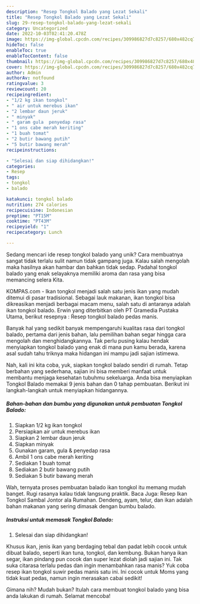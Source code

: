 ```yaml
---
description: "Resep Tongkol Balado yang Lezat Sekali"
title: "Resep Tongkol Balado yang Lezat Sekali"
slug: 29-resep-tongkol-balado-yang-lezat-sekali
category: Uncategorized
date: 2022-10-03T02:41:20.478Z
image: https://img-global.cpcdn.com/recipes/309986827d7c8257/680x482cq70/tongkol-balado-foto-resep-utama.jpg
hideToc: false
enableToc: true
enableTocContent: false
thumbnail: https://img-global.cpcdn.com/recipes/309986827d7c8257/680x482cq70/tongkol-balado-foto-resep-utama.jpg
cover: https://img-global.cpcdn.com/recipes/309986827d7c8257/680x482cq70/tongkol-balado-foto-resep-utama.jpg
author: Admin
authorAv: notfound
ratingvalue: 3
reviewcount: 20
recipeingredient:
- "1/2 kg ikan tongkol"
- " air untuk merebus ikan"
- "2 lembar daun jeruk"
- " minyak"
- " garam gula  penyedap rasa"
- "1 ons cabe merah keriting"
- "1 buah tomat"
- "2 butir bawang putih"
- "5 butir bawang merah"
recipeinstructions:

- "Selesai dan siap dihidangkan!"
categories:
- Resep
tags:
- tongkol
- balado

katakunci: tongkol balado 
nutrition: 274 calories
recipecuisine: Indonesian
preptime: "PT15M"
cooktime: "PT43M"
recipeyield: "1"
recipecategory: Lunch

---
```





Sedang mencari ide resep tongkol balado yang unik? Cara membuatnya sangat tidak terlalu sulit namun tidak gampang juga. Kalau salah mengolah maka hasilnya akan hambar dan bahkan tidak sedap. Padahal tongkol balado yang enak selayaknya memiliki aroma dan rasa yang bisa memancing selera Kita.





KOMPAS.com - Ikan tongkol menjadi salah satu jenis ikan yang mudah ditemui di pasar tradisional. Sebagai lauk makanan, ikan tongkol bisa dikreasikan menjadi berbagai macam menu, salah satu di antaranya adalah ikan tongkol balado. Erwin yang diterbitkan oleh PT Gramedia Pustaka Utama, berikut resepnya : Resep tongkol balado pedas manis.

Banyak hal yang sedikit banyak mempengaruhi kualitas rasa dari tongkol balado, pertama dari jenis bahan, lalu pemilihan bahan segar hingga cara mengolah dan menghidangkannya. Tak perlu pusing kalau hendak menyiapkan tongkol balado yang enak di mana pun kamu berada, karena asal sudah tahu triknya maka hidangan ini mampu jadi sajian istimewa.






Nah, kali ini kita coba, yuk, siapkan tongkol balado sendiri di rumah. Tetap berbahan yang sederhana, sajian ini bisa memberi manfaat untuk membantu menjaga kesehatan tubuhmu sekeluarga. Anda bisa menyiapkan Tongkol Balado memakai 9 jenis bahan dan 0 tahap pembuatan. Berikut ini langkah-langkah untuk menyiapkan hidangannya.

<!--inarticleads1-->

##### Bahan-bahan dan bumbu yang digunakan untuk pembuatan Tongkol Balado:

1. Siapkan 1/2 kg ikan tongkol
1. Persiapkan  air untuk merebus ikan
1. Siapkan 2 lembar daun jeruk
1. Siapkan  minyak
1. Gunakan  garam, gula &amp; penyedap rasa
1. Ambil 1 ons cabe merah keriting
1. Sediakan 1 buah tomat
1. Sediakan 2 butir bawang putih
1. Sediakan 5 butir bawang merah


Wah, ternyata proses pembuatan balado ikan tongkol itu memang mudah banget. Rugi rasanya kalau tidak langsung praktik. Baca Juga: Resep Ikan Tongkol Sambal Jontor ala Rumahan. Dendeng, ayam, telur, dan ikan adalah bahan makanan yang sering dimasak dengan bumbu balado. 

<!--inarticleads2-->

##### Instruksi untuk memasak Tongkol Balado:


1. Selesai dan siap dihidangkan!

Khusus ikan, jenis ikan yang berdaging tebal dan padat lebih cocok untuk dibuat balado, seperti ikan tuna, tongkol, dan kembung. Bukan hanya ikan segar, ikan pindang pun cocok dan super lezat diolah jadi sajian ini. Tak suka citarasa terlalu pedas dan ingin menambahkan rasa manis? Yuk coba resep ikan tongkol suwir pedas manis satu ini. Ini cocok untuk Moms yang tidak kuat pedas, namun ingin merasakan cabai sedikit! 

Gimana nih? Mudah bukan? Itulah cara membuat tongkol balado yang bisa anda lakukan di rumah. Selamat mencoba!
